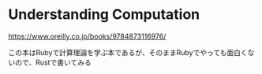 # Understanding Computation
https://www.oreilly.co.jp/books/9784873116976/

この本はRubyで計算理論を学ぶ本であるが、そのままRubyでやっても面白くないので、Rustで書いてみる
